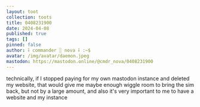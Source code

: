 ```yaml
---
layout: toot
collection: toots
title: 0408231900
date: 2024-04-08
published: true
tags: []
pinned: false
author: ⸸ commander ░ nova ⸸ :~$
avatar: /img/avatar/daemon.jpeg
mastodon: https://mastodon.online/@cmdr_nova/0408231900
---
```


technically, if I stopped paying for my own mastodon instance and deleted my website, that would give me maybe enough wiggle room to bring the sim back, but not by a large amount, and also it's very important to me to have a website and my instance

